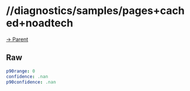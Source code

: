 
# //diagnostics/samples/pages+cached+noadtech

[→ Parent](../..)


## Raw


```yaml
p90range: 0
confidence: .nan
p90confidence: .nan

```

